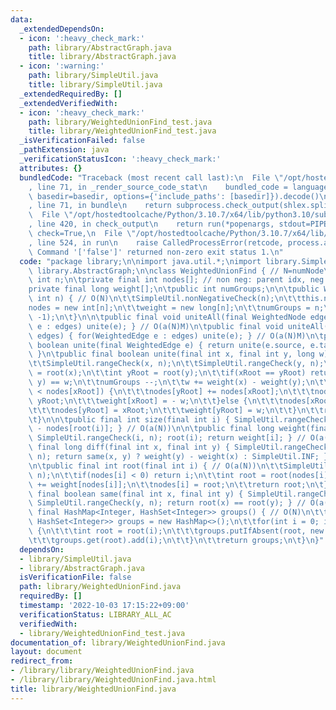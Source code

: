 ```yaml
---
data:
  _extendedDependsOn:
  - icon: ':heavy_check_mark:'
    path: library/AbstractGraph.java
    title: library/AbstractGraph.java
  - icon: ':warning:'
    path: library/SimpleUtil.java
    title: library/SimpleUtil.java
  _extendedRequiredBy: []
  _extendedVerifiedWith:
  - icon: ':heavy_check_mark:'
    path: library/WeightedUnionFind_test.java
    title: library/WeightedUnionFind_test.java
  _isVerificationFailed: false
  _pathExtension: java
  _verificationStatusIcon: ':heavy_check_mark:'
  attributes: {}
  bundledCode: "Traceback (most recent call last):\n  File \"/opt/hostedtoolcache/Python/3.10.7/x64/lib/python3.10/site-packages/onlinejudge_verify/documentation/build.py\"\
    , line 71, in _render_source_code_stat\n    bundled_code = language.bundle(stat.path,\
    \ basedir=basedir, options={'include_paths': [basedir]}).decode()\n  File \"/opt/hostedtoolcache/Python/3.10.7/x64/lib/python3.10/site-packages/onlinejudge_verify/languages/user_defined.py\"\
    , line 71, in bundle\n    return subprocess.check_output(shlex.split(command))\n\
    \  File \"/opt/hostedtoolcache/Python/3.10.7/x64/lib/python3.10/subprocess.py\"\
    , line 420, in check_output\n    return run(*popenargs, stdout=PIPE, timeout=timeout,\
    \ check=True,\n  File \"/opt/hostedtoolcache/Python/3.10.7/x64/lib/python3.10/subprocess.py\"\
    , line 524, in run\n    raise CalledProcessError(retcode, process.args,\nsubprocess.CalledProcessError:\
    \ Command '['false']' returned non-zero exit status 1.\n"
  code: "package library;\n\nimport java.util.*;\nimport library.SimpleUtil;\nimport\
    \ library.AbstractGraph;\n\nclass WeightedUnionFind { // N=numNode\n\tpublic final\
    \ int n;\n\tprivate final int nodes[]; // non neg: parent idx, neg: - size\n\t\
    private final long weight[];\n\tpublic int numGroups;\n\n\tpublic WeightedUnionFind(final\
    \ int n) { // O(N)\n\t\tSimpleUtil.nonNegativeCheck(n);\n\t\tthis.n = n;\n\t\t\
    nodes = new int[n];\n\t\tweight = new long[n];\n\t\tnumGroups = n;\n\t\tArrays.fill(nodes,\
    \ -1);\n\t}\n\n\tpublic final void uniteAll(final WeightedNode edges) { for(WeightedEdge\
    \ e : edges) unite(e); } // O(a(N)M)\n\tpublic final void uniteAll(final WeightedEdge[]\
    \ edges) { for(WeightedEdge e : edges) unite(e); } // O(a(N)M)\n\tpublic final\
    \ boolean unite(final WeightedEdge e) { return unite(e.source, e.target, e.cost);\
    \ }\n\tpublic final boolean unite(final int x, final int y, long w) { // O(a(N))\n\
    \t\tSimpleUtil.rangeCheck(x, n);\n\t\tSimpleUtil.rangeCheck(y, n);\n\t\tint xRoot\
    \ = root(x);\n\t\tint yRoot = root(y);\n\t\tif(xRoot == yRoot) return diff(x,\
    \ y) == w;\n\t\tnumGroups --;\n\t\tw += weight(x) - weight(y);\n\t\tif(nodes[yRoot]\
    \ < nodes[xRoot]) {\n\t\t\tnodes[yRoot] += nodes[xRoot];\n\t\t\tnodes[xRoot] =\
    \ yRoot;\n\t\t\tweight[xRoot] = - w;\n\t\t}else {\n\t\t\tnodes[xRoot] += nodes[yRoot];\n\
    \t\t\tnodes[yRoot] = xRoot;\n\t\t\tweight[yRoot] = w;\n\t\t}\n\t\treturn false;\n\
    \t}\n\n\tpublic final int size(final int i) { SimpleUtil.rangeCheck(i, n); return\
    \ - nodes[root(i)]; } // O(a(N))\n\n\tpublic final long weight(final int i) {\
    \ SimpleUtil.rangeCheck(i, n); root(i); return weight[i]; } // O(a(N))\n\n\tpublic\
    \ final long diff(final int x, final int y) { SimpleUtil.rangeCheck(x, n); SimpleUtil.rangeCheck(y,\
    \ n); return same(x, y) ? weight(y) - weight(x) : SimpleUtil.INF; } // O(a(N))\n\
    \n\tpublic final int root(final int i) { // O(a(N))\n\t\tSimpleUtil.rangeCheck(i,\
    \ n);\n\t\tif(nodes[i] < 0) return i;\n\t\tint root = root(nodes[i]);\n\t\tweight[i]\
    \ += weight[nodes[i]];\n\t\tnodes[i] = root;\n\t\treturn root;\n\t}\n\n\tpublic\
    \ final boolean same(final int x, final int y) { SimpleUtil.rangeCheck(x, n);\
    \ SimpleUtil.rangeCheck(y, n); return root(x) == root(y); } // O(a(N))\n\n\tpublic\
    \ final HashMap<Integer, HashSet<Integer>> groups() { // O(N)\n\t\tHashMap<Integer,\
    \ HashSet<Integer>> groups = new HashMap<>();\n\t\tfor(int i = 0; i < n; i ++)\
    \ {\n\t\t\tint root = root(i);\n\t\t\tgroups.putIfAbsent(root, new HashSet<>());\n\
    \t\t\tgroups.get(root).add(i);\n\t\t}\n\t\treturn groups;\n\t}\n}"
  dependsOn:
  - library/SimpleUtil.java
  - library/AbstractGraph.java
  isVerificationFile: false
  path: library/WeightedUnionFind.java
  requiredBy: []
  timestamp: '2022-10-03 17:15:22+09:00'
  verificationStatus: LIBRARY_ALL_AC
  verifiedWith:
  - library/WeightedUnionFind_test.java
documentation_of: library/WeightedUnionFind.java
layout: document
redirect_from:
- /library/library/WeightedUnionFind.java
- /library/library/WeightedUnionFind.java.html
title: library/WeightedUnionFind.java
---
```

